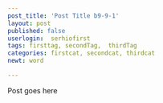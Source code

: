 ```yaml
---
post_title: 'Post Title b9-9-1'
layout: post
published: false
userlogin:  serhiofirst
tags: firsttag, secondTag,  thirdTag
categories: firstcat, secondcat, thirdcat
newt: word

---
```

Post goes here
